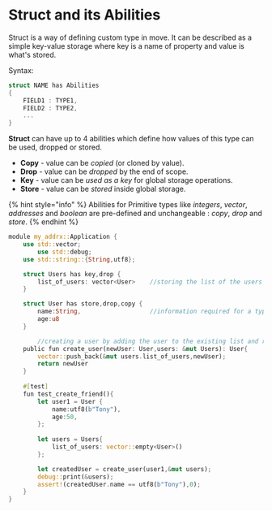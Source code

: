 # Struct and its Abilities

Struct is a way of defining custom type in move. It can be described as a simple key-value storage where key is a name of property and value is what's stored.

Syntax:

```rust
struct NAME has Abilities
{
    FIELD1 : TYPE1,
    FIELD2 : TYPE2,
    ...
}
```

**Struct** can have up to 4 abilities which define how values of this type can be used, dropped or stored.

* **Copy** - value can be _copied_ (or cloned by value).
* **Drop** - value can be _dropped_ by the end of scope.
* **Key** - value can be _used as a key_ for global storage operations.
* **Store** - value can be _stored_ inside global storage.

{% hint style="info" %}
Abilities for Primitive types like _integers_, _vector_, _addresses_ and _boolean_  are pre-defined and unchangeable : _copy_, _drop_ and _store_.
{% endhint %}

```rust
module my_addrx::Application {
	use std::vector;
        use std::debug;
	use std::string::{String,utf8};

	struct Users has key,drop {
		list_of_users: vector<User>    //storing the list of the users
	}

	struct User has store,drop,copy {
		name:String,                   //information required for a typical user
		age:u8
	}

        //creating a user by adding the user to the existing list and returning the user
	public fun create_user(newUser: User,users: &mut Users): User{
		vector::push_back(&mut users.list_of_users,newUser);
		return newUser
	}
	
	#[test]
	fun test_create_friend(){
		let user1 = User {
			name:utf8(b"Tony"),
			age:50,
		};
		
        let users = Users{
			list_of_users: vector::empty<User>()
		};

		let createdUser = create_user(user1,&mut users);
        debug::print(&users);
        assert!(createdUser.name == utf8(b"Tony"),0);
	}
}
```
